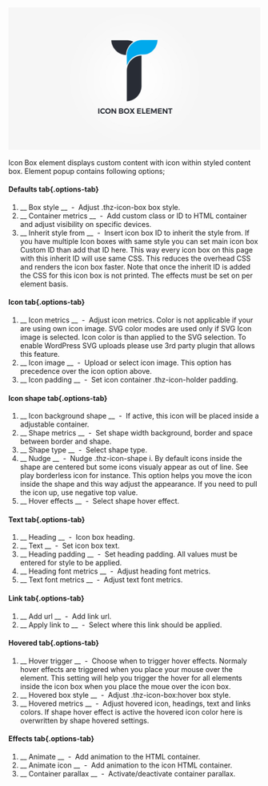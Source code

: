 <div class="thz-doc-image max">
<a class="thz-lightbox mfp-iframe" href="https://www.youtube.com/watch?v=5E5XuD1VgIs" data-mfp-title="Creatus WordPress Theme Icon Box Element" data-modal-size="large">
	<img src="../../docs-media/splash-icon-box-element.jpg" alt="Creatus WordPress Theme Icon Box Element" />
</a>
</div>

Icon Box element displays custom content with icon within styled content box. Element popup contains following options;

#### Defaults tab{.options-tab}
1. __ Box style __ &nbsp;-&nbsp; Adjust .thz-icon-box box style.
1. __ Container metrics __ &nbsp;-&nbsp; Add custom class or ID to HTML container and adjust visibility on specific devices.
1. __ Inherit style from __ &nbsp;-&nbsp; Insert icon box ID to inherit the style from. If you have multiple Icon boxes with same style you can set main icon box Custom ID than add that ID here. This way every icon box on this page with this inherit ID will use same CSS. This reduces the overhead CSS and renders the icon box faster. Note that once the inherit ID is added the CSS for this icon box is not printed. The effects must be set on per element basis.

#### Icon tab{.options-tab}
1. __ Icon metrics __ &nbsp;-&nbsp; Adjust icon metrics. Color is not applicable if your are using own icon image. SVG color modes are used only if SVG Icon image is selected. Icon color is than applied to the SVG selection. To enable WordPress SVG uploads please use 3rd party plugin that allows this feature.
1. __ Icon image __ &nbsp;-&nbsp; Upload or select icon image. This option has precedence over the icon option above.
1. __ Icon padding __ &nbsp;-&nbsp; Set icon container .thz-icon-holder padding.

#### Icon shape tab{.options-tab}
1. __ Icon background shape __ &nbsp;-&nbsp; If active, this icon will be placed inside a adjustable container.
1. __ Shape metrics __ &nbsp;-&nbsp; Set shape width background, border and space between border and shape.
1. __ Shape type __ &nbsp;-&nbsp; Select shape type.	
1. __ Nudge __ &nbsp;-&nbsp; Nudge .thz-icon-shape i. By default icons inside the shape are centered but some icons visualy appear as out of line. See play borderless icon for instance. This option helps you move the icon inside the shape and this way adjust the appearance. If you need to pull the icon up, use negative top value.
1. __ Hover effects __ &nbsp;-&nbsp; Select shape hover effect.

#### Text tab{.options-tab}
1. __ Heading __ &nbsp;-&nbsp; Icon box heading.
1. __ Text __ &nbsp;-&nbsp; Set icon box text.
1. __ Heading padding __ &nbsp;-&nbsp; Set heading padding. All values must be entered for style to be applied.
1. __ Heading font metrics __ &nbsp;-&nbsp; Adjust heading font metrics.
1. __ Text font metrics __ &nbsp;-&nbsp; Adjust text font metrics.

#### Link tab{.options-tab}
1. __ Add url __ &nbsp;-&nbsp; Add link url.
1. __ Apply link to __ &nbsp;-&nbsp; Select where this link should be applied.

#### Hovered tab{.options-tab}
1. __ Hover trigger __ &nbsp;-&nbsp; Choose when to trigger hover effects. Normaly hover effects are triggered when you place your mouse over the element. This setting will help you trigger the hover for all elements inside the icon box when you place the moue over the icon box.
1. __ Hovered box style __ &nbsp;-&nbsp; Adjust .thz-icon-box:hover box style.
1. __ Hovered metrics __ &nbsp;-&nbsp; Adjust hovered icon, headings, text and links colors. If shape hover effect is active the hovered icon color here is overwritten by shape hovered settings.

#### Effects tab{.options-tab}
1. __ Animate __ &nbsp;-&nbsp; Add animation to the HTML container.
1. __ Animate icon __ &nbsp;-&nbsp; Add animation to the icon HTML container.
1. __ Container parallax __ &nbsp;-&nbsp; Activate/deactivate container parallax.